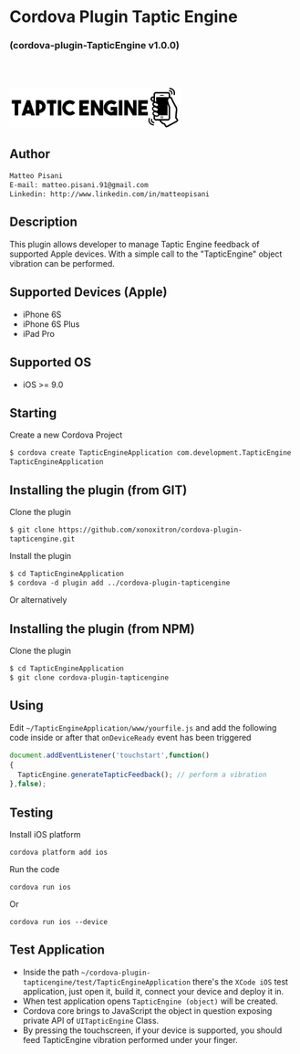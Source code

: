 # Cordova Plugin Taptic Engine
### (cordova-plugin-TapticEngine v1.0.0)

</br>
</br>

<img src="cordova-plugin-tapticengine-icon.png" width="300"/>&nbsp;

## Author
```
Matteo Pisani
E-mail: matteo.pisani.91@gmail.com
Linkedin: http://www.linkedin.com/in/matteopisani
```

## Description
This plugin allows developer to manage Taptic Engine feedback of supported Apple devices.
With a simple call to the "TapticEngine" object vibration can be performed.

## Supported Devices (Apple)
- iPhone 6S
- iPhone 6S Plus
- iPad Pro

## Supported OS
- iOS >= 9.0

## Starting
Create a new Cordova Project

    $ cordova create TapticEngineApplication com.development.TapticEngine TapticEngineApplication

## Installing the plugin (from GIT)
Clone the plugin

    $ git clone https://github.com/xonoxitron/cordova-plugin-tapticengine.git

Install the plugin

    $ cd TapticEngineApplication
    $ cordova -d plugin add ../cordova-plugin-tapticengine

Or alternatively

## Installing the plugin (from NPM)
Clone the plugin

    $ cd TapticEngineApplication
    $ git clone cordova-plugin-tapticengine

## Using
Edit `~/TapticEngineApplication/www/yourfile.js` and add the following code inside or after that `onDeviceReady` event has been triggered

```js
document.addEventListener('touchstart',function()
{
  TapticEngine.generateTapticFeedback(); // perform a vibration
},false);
```

## Testing
Install iOS platform

    cordova platform add ios

Run the code

    cordova run ios

Or

    cordova run ios --device

## Test Application
- Inside the path `~/cordova-plugin-tapticengine/test/TapticEngineApplication` there's the `XCode iOS` test application,
just open it, build it, connect your device and deploy it in.
- When test application opens `TapticEngine (object)` will be created.
- Cordova core brings to JavaScript the object in question exposing private API of `UITapticEngine` Class.
- By pressing the touchscreen, if your device is supported, you should feed TapticEngine vibration performed under your finger.
